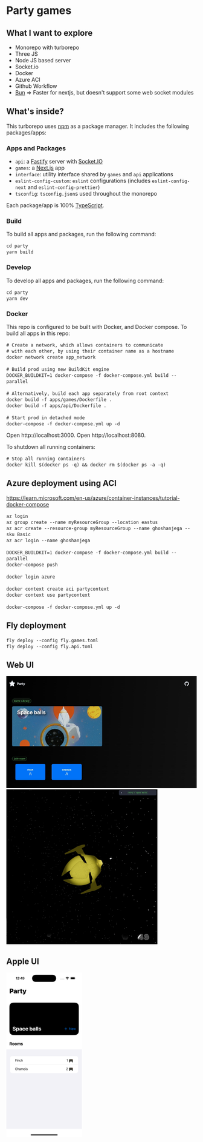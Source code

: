 # Party games

## What I want to explore

- Monorepo with turborepo
- Three JS
- Node JS based server
- Socket.io
- Docker
- Azure ACI
- Github Workflow
- [Bun](https://bun.sh/) => Faster for nextjs, but doesn't support some web socket modules

## What's inside?

This turborepo uses [npm](https://www.npmjs.com/) as a package manager. It includes the following packages/apps:

### Apps and Packages

- `api`: a [Fastify](https://www.fastify.io/) server with [Socket.IO](https://socket.io/)
- `games`: a [Next.js](https://nextjs.org) app
- `interface`: utility interface shared by `games` and `api` applications
- `eslint-config-custom`: `eslint` configurations (includes `eslint-config-next` and `eslint-config-prettier`)
- `tsconfig`: `tsconfig.json`s used throughout the monorepo

Each package/app is 100% [TypeScript](https://www.typescriptlang.org/).

### Build

To build all apps and packages, run the following command:

```
cd party
yarn build
```

### Develop

To develop all apps and packages, run the following command:

```
cd party
yarn dev
```

### Docker

This repo is configured to be built with Docker, and Docker compose. To build all apps in this repo:

```
# Create a network, which allows containers to communicate
# with each other, by using their container name as a hostname
docker network create app_network

# Build prod using new BuildKit engine
DOCKER_BUILDKIT=1 docker-compose -f docker-compose.yml build --parallel

# Alternatively, build each app separately from root context
docker build -f apps/games/Dockerfile .
docker build -f apps/api/Dockerfile .

# Start prod in detached mode
docker-compose -f docker-compose.yml up -d
```

Open http://localhost:3000.
Open http://localhost:8080.

To shutdown all running containers:

```
# Stop all running containers
docker kill $(docker ps -q) && docker rm $(docker ps -a -q)
```

## Azure deployment using ACI

https://learn.microsoft.com/en-us/azure/container-instances/tutorial-docker-compose

```shell
az login
az group create --name myResourceGroup --location eastus
az acr create --resource-group myResourceGroup --name ghoshanjega --sku Basic
az acr login --name ghoshanjega

DOCKER_BUILDKIT=1 docker-compose -f docker-compose.yml build --parallel
docker-compose push

docker login azure

docker context create aci partycontext
docker context use partycontext

docker-compose -f docker-compose.yml up -d
```

## Fly deployment

```
fly deploy --config fly.games.toml
fly deploy --config fly.api.toml

```

## Web UI

<img src="./img/web-home.jpg" alt="alt text" width="600"/>
<img src="./img/game-spaceballs.jpg" alt="alt text" width="400"/>

## Apple UI

<img src="./img/apple-home.png" alt="alt text" width="200"/>
